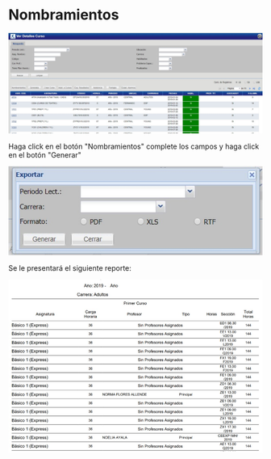 # Nombramientos

![Listar Cursos](../../img/indicePrincipal.jpg)

Haga click en el botón "Nombramientos" complete los campos y haga click en el botón "Generar"

![Nombramientos](../../img/indicePrincipalNombramientosVentana.jpg)

Se le presentará el siguiente reporte:

![Nombramientos](../../img/reporteIndicePrincipalNombramientos.jpg)
